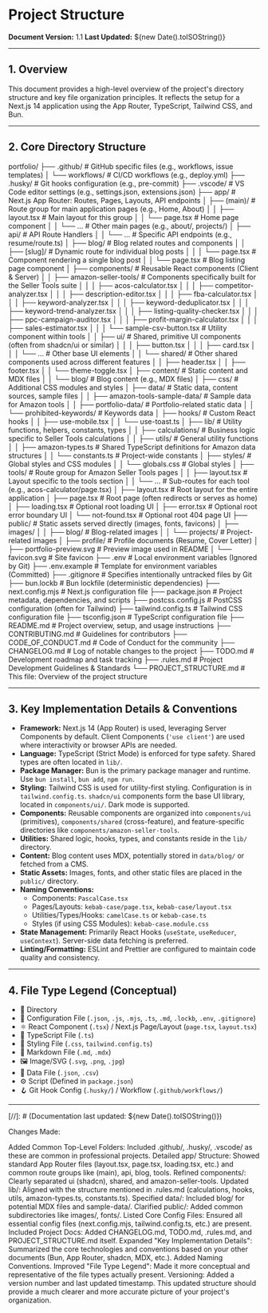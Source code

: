 # Project Structure

**Document Version:** 1.1
**Last Updated:** ${new Date().toISOString()}

---

## 1. Overview

This document provides a high-level overview of the project's directory structure and key file organization principles. It reflects the setup for a Next.js 14 application using the App Router, TypeScript, Tailwind CSS, and Bun.

---

## 2. Core Directory Structure

portfolio/
├── .github/ # GitHub specific files (e.g., workflows, issue templates)
│ └── workflows/ # CI/CD workflows (e.g., deploy.yml)
├── .husky/ # Git hooks configuration (e.g., pre-commit)
├── .vscode/ # VS Code editor settings (e.g., settings.json, extensions.json)
├── app/ # Next.js App Router: Routes, Pages, Layouts, API endpoints
│ ├── (main)/ # Route group for main application pages (e.g., Home, About)
│ │ ├── layout.tsx # Main layout for this group
│ │ └── page.tsx # Home page component
│ │ └── ... # Other main pages (e.g., about/, projects/)
│ ├── api/ # API Route Handlers
│ │ └── ... # Specific API endpoints (e.g., resume/route.ts)
│ ├── blog/ # Blog related routes and components
│ │ ├── [slug]/ # Dynamic route for individual blog posts
│ │ │ └── page.tsx # Component rendering a single blog post
│ │ └── page.tsx # Blog listing page component
│ ├── components/ # Reusable React components (Client & Server)
│ │ ├── amazon-seller-tools/ # Components specifically built for the Seller Tools suite
│ │ │ ├── acos-calculator.tsx
│ │ │ ├── competitor-analyzer.tsx
│ │ │ ├── description-editor.tsx
│ │ │ ├── fba-calculator.tsx
│ │ │ ├── keyword-analyzer.tsx
│ │ │ ├── keyword-deduplicator.tsx
│ │ │ ├── keyword-trend-analyzer.tsx
│ │ │ ├── listing-quality-checker.tsx
│ │ │ ├── ppc-campaign-auditor.tsx
│ │ │ ├── profit-margin-calculator.tsx
│ │ │ ├── sales-estimator.tsx
│ │ │ └── sample-csv-button.tsx # Utility component within tools
│ │ ├── ui/ # Shared, primitive UI components (often from shadcn/ui or similar)
│ │ │ ├── button.tsx
│ │ │ ├── card.tsx
│ │ │ └── ... # Other base UI elements
│ │ └── shared/ # Other shared components used across different features
│ │ ├── header.tsx
│ │ ├── footer.tsx
│ │ └── theme-toggle.tsx
│ ├── content/ # Static content and MDX files
│ │ └── blog/ # Blog content (e.g., MDX files)
│ ├── css/ # Additional CSS modules and styles
│ ├── data/ # Static data, content sources, sample files
│ │ ├── amazon-tools-sample-data/ # Sample data for Amazon tools
│ │ ├── portfolio-data/ # Portfolio-related static data
│ │ └── prohibited-keywords/ # Keywords data
│ ├── hooks/ # Custom React hooks
│ │ ├── use-mobile.tsx
│ │ └── use-toast.ts
│ ├── lib/ # Utility functions, helpers, constants, types
│ │ ├── calculations/ # Business logic specific to Seller Tools calculations
│ │ ├── utils/ # General utility functions
│ │ ├── amazon-types.ts # Shared TypeScript definitions for Amazon data structures
│ │ └── constants.ts # Project-wide constants
│ ├── styles/ # Global styles and CSS modules
│ │ └── globals.css # Global styles
│ ├── tools/ # Route group for Amazon Seller Tools pages
│ │ ├── layout.tsx # Layout specific to the tools section
│ │ └── ... # Sub-routes for each tool (e.g., acos-calculator/page.tsx)
│ ├── layout.tsx # Root layout for the entire application
│ ├── page.tsx # Root page (often redirects or serves as home)
│ ├── loading.tsx # Optional root loading UI
│ ├── error.tsx # Optional root error boundary UI
│ └── not-found.tsx # Optional root 404 page UI
├── public/ # Static assets served directly (images, fonts, favicons)
│ ├── images/
│ │ ├── blog/ # Blog-related images
│ │ └── projects/ # Project-related images
│ ├── profile/ # Profile documents (Resume, Cover Letter)
│ ├── portfolio-preview.svg # Preview image used in README
│ └── favicon.svg # Site favicon
├── .env # Local environment variables (Ignored by Git)
├── .env.example # Template for environment variables (Committed)
├── .gitignore # Specifies intentionally untracked files by Git
├── bun.lockb # Bun lockfile (deterministic dependencies)
├── next.config.mjs # Next.js configuration file
├── package.json # Project metadata, dependencies, and scripts
├── postcss.config.js # PostCSS configuration (often for Tailwind)
├── tailwind.config.ts # Tailwind CSS configuration file
├── tsconfig.json # TypeScript configuration file
├── README.md # Project overview, setup, and usage instructions
├── CONTRIBUTING.md # Guidelines for contributors
├── CODE_OF_CONDUCT.md # Code of Conduct for the community
├── CHANGELOG.md # Log of notable changes to the project
├── TODO.md # Development roadmap and task tracking
├── .rules.md # Project Development Guidelines & Standards
└── PROJECT_STRUCTURE.md # This file: Overview of the project structure

---

## 3. Key Implementation Details & Conventions

- **Framework:** Next.js 14 (App Router) is used, leveraging Server Components by default. Client Components (`'use client'`) are used where interactivity or browser APIs are needed.
- **Language:** TypeScript (Strict Mode) is enforced for type safety. Shared types are often located in `lib/`.
- **Package Manager:** Bun is the primary package manager and runtime. Use `bun install`, `bun add`, `npm run`.
- **Styling:** Tailwind CSS is used for utility-first styling. Configuration is in `tailwind.config.ts`. `shadcn/ui` components form the base UI library, located in `components/ui/`. Dark mode is supported.
- **Components:** Reusable components are organized into `components/ui` (primitives), `components/shared` (cross-feature), and feature-specific directories like `components/amazon-seller-tools`.
- **Utilities:** Shared logic, hooks, types, and constants reside in the `lib/` directory.
- **Content:** Blog content uses MDX, potentially stored in `data/blog/` or fetched from a CMS.
- **Static Assets:** Images, fonts, and other static files are placed in the `public/` directory.
- **Naming Conventions:**
  - Components: `PascalCase.tsx`
  - Pages/Layouts: `kebab-case/page.tsx`, `kebab-case/layout.tsx`
  - Utilities/Types/Hooks: `camelCase.ts` or `kebab-case.ts`
  - Styles (if using CSS Modules): `kebab-case.module.css`
- **State Management:** Primarily React Hooks (`useState`, `useReducer`, `useContext`). Server-side data fetching is preferred.
- **Linting/Formatting:** ESLint and Prettier are configured to maintain code quality and consistency.

---

## 4. File Type Legend (Conceptual)

- 📁 Directory
- 📄 Configuration File (`.json`, `.js`, `.mjs`, `.ts`, `.md`, `.lockb`, `.env`, `.gitignore`)
- ⚛️ React Component (`.tsx`) / Next.js Page/Layout (`page.tsx`, `layout.tsx`)
- 📜 TypeScript File (`.ts`)
- 🎨 Styling File (`.css`, `tailwind.config.ts`)
- 📝 Markdown File (`.md`, `.mdx`)
- 🖼️ Image/SVG (`.svg`, `.png`, `.jpg`)
- 💾 Data File (`.json`, `.csv`)
- ⚙️ Script (Defined in `package.json`)
- 🪝 Git Hook Config (`.husky/`) / Workflow (`.github/workflows/`)

---

[//]: # (Documentation last updated: ${new Date().toISOString()})

Changes Made:

Added Common Top-Level Folders: Included .github/, .husky/, .vscode/ as these are common in professional projects.
Detailed app/ Structure: Showed standard App Router files (layout.tsx, page.tsx, loading.tsx, etc.) and common route groups like (main), api, blog, tools.
Refined components/: Clearly separated ui (shadcn), shared, and amazon-seller-tools.
Updated lib/: Aligned with the structure mentioned in .rules.md (calculations, hooks, utils, amazon-types.ts, constants.ts).
Specified data/: Included blog/ for potential MDX files and sample-data/.
Clarified public/: Added common subdirectories like images/, fonts/.
Listed Core Config Files: Ensured all essential config files (next.config.mjs, tailwind.config.ts, etc.) are present.
Included Project Docs: Added CHANGELOG.md, TODO.md, .rules.md, and PROJECT_STRUCTURE.md itself.
Expanded "Key Implementation Details": Summarized the core technologies and conventions based on your other documents (Bun, App Router, shadcn, MDX, etc.). Added Naming Conventions.
Improved "File Type Legend": Made it more conceptual and representative of the file types actually present.
Versioning: Added a version number and last updated timestamp.
This updated structure should provide a much clearer and more accurate picture of your project's organization.
